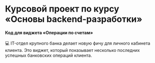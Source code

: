 # Курсовой проект по курсу «Основы backend-разработки»
**Код для виджета «Операции по счетам»** \
\
:computer: IT-отдел крупного банка делает новую фичу для личного кабинета клиента. Это виджет, который показывает несколько последних успешных банковских операций клиента.
